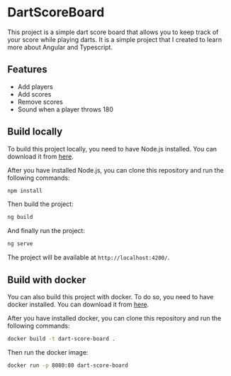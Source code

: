 # DartScoreBoard

This project is a simple dart score board that allows you to keep track of your score while playing darts. It is a simple project that I created to learn more about Angular and Typescript.

## Features

- Add players
- Add scores
- Remove scores
- Sound when a player throws 180

## Build locally

To build this project locally, you need to have Node.js installed. You can download it from [here](https://nodejs.org/en/).

After you have installed Node.js, you can clone this repository and run the following commands:

```bash
npm install
```

Then build the project:

```bash
ng build
```

And finally run the project:

```bash
ng serve
```

The project will be available at `http://localhost:4200/`.

## Build with docker

You can also build this project with docker. To do so, you need to have docker installed. You can download it from [here](https://www.docker.com/).

After you have installed docker, you can clone this repository and run the following commands:

```bash
docker build -t dart-score-board .
```

Then run the docker image:

```bash
docker run -p 8080:80 dart-score-board
```
